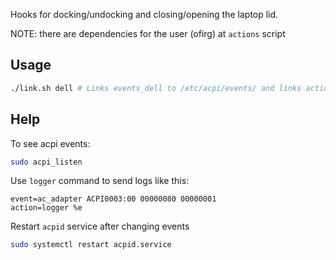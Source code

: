 Hooks for docking/undocking and closing/opening the laptop lid.

NOTE: there are dependencies for the user (ofirg) at `actions` script

## Usage
```sh
./link.sh dell # Links events_dell to /etc/acpi/events/ and links actions to /etc/acpi/actions/
```

## Help
To see acpi events:
```sh
sudo acpi_listen
```

Use `logger` command to send logs like this:
```
event=ac_adapter ACPI0003:00 00000080 00000001
action=logger %e
```

Restart `acpid` service after changing events
```sh
sudo systemctl restart acpid.service
```
